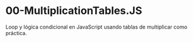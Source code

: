 # 00-MultiplicationTables.JS
Loop y lógica condicional en JavaScript usando tablas de multiplicar como práctica. 
